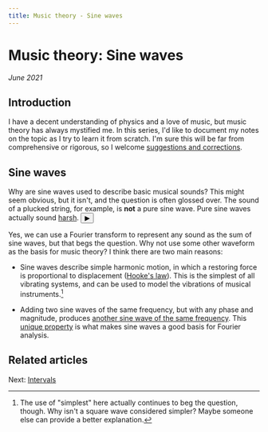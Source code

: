 ```yaml
---
title: Music theory - Sine waves
---
```

<script src="SineWaves.js"></script>

# Music theory: Sine waves

*June 2021*

## Introduction

I have a decent understanding of physics and a love of music, but music theory has always mystified me. In this series, I'd like to document my notes on the topic as I try to learn it from scratch. I'm sure this will be far from comprehensive or rigorous, so I welcome [suggestions and corrections](https://github.com/brianberns/brianberns.github.io/issues).

## Sine waves

Why are sine waves used to describe basic musical sounds? This might seem obvious, but it isn't, and the question is often glossed over. The sound of a plucked string, for example, is **not** a pure sine wave. Pure sine waves actually sound [harsh](https://szynalski.com/tone#A4,v0.06). <button title="Play pure sine wave" onclick="play()">&#9654;</button>

Yes, we can use a Fourier transform to represent any sound as the sum of sine waves, but that begs the question. Why not use some other waveform as the basis for music theory? I think there are two main reasons:

* Sine waves describe simple harmonic motion, in which a restoring force is proportional to displacement ([Hooke's law](https://www.compadre.org/osp/EJSS/4464/250.htm)). This is the simplest of all vibrating systems, and can be used to model the vibrations of musical instruments.[^1]

* Adding two sine waves of the same frequency, but with any phase and magnitude, produces [another sine wave of the same frequency](https://demonstrations.wolfram.com/SumOfSines/). This [unique property](https://en.wikipedia.org/wiki/Sine_wave) is what makes sine waves a good basis for Fourier analysis.

## Related articles
Next: [Intervals](Intervals.html)

[^1]: The use of "simplest" here actually continues to beg the question, though. Why isn't a square wave considered simpler? Maybe someone else can provide a better explanation.
